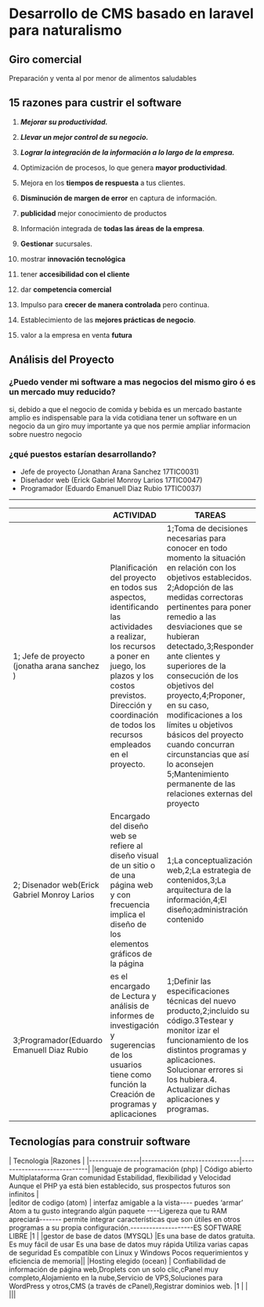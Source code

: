 # Desarrollo de CMS basado en laravel para naturalismo
## Giro comercial 
Preparación y venta al por menor de alimentos saludables
﻿
## 15 razones para custrir el software 
1.  _**Mejorar su productividad.**_
    
2.  _**Llevar un mejor control de su negocio.**_
    
3.  _**Lograr la integración de la información a lo largo de la empresa.**_
   
4.  Optimización de procesos, lo que genera  **mayor productividad**.
    
5.  Mejora en los  **tiempos de respuesta**  a tus clientes.
    
6.  **Disminución de margen de error**  en captura de información.

7. **publicidad** mejor conocimiento de productos 
8.  Información integrada de  **todas las áreas de la empresa**.
    
9.  **Gestionar**  sucursales.

10. mostrar **innovación tecnológica**
11.  tener **accesibilidad con el cliente** 
12.  dar **competencia comercial** 
13.  Impulso para  **crecer de manera controlada**  pero continua.
    
14.  Establecimiento de las  **mejores prácticas de negocio**.
15. valor a la empresa en venta **futura**


## Análisis del Proyecto
### ¿Puedo vender mi software a mas negocios del mismo giro ó es un mercado muy reducido?
si, debido a que el negocio de comida y bebida es un mercado bastante amplio es indispensable para la vida cotidiana tener un software en un negocio da un giro muy importante ya que nos permie ampliar informacion  sobre nuestro negocio 

### ¿qué puestos estarían desarrollando?
- Jefe de proyecto (Jonathan Arana Sanchez 17TIC0031)
- Diseñador web (Erick Gabriel Monroy Larios 17TIC0047)
- Programador (Eduardo Emanuell Diaz Rubio 17TIC0037) 


----
|                |ACTIVIDAD                         |TAREAS                |
|----------------|-------------------------------|-----------------------------|
|1; Jefe de proyecto (jonatha arana sanchez ) |   Planificación del proyecto en todos sus aspectos, identificando las actividades a realizar, los recursos a poner en juego, los plazos y los costos previstos.  Dirección y coordinación de todos los recursos empleados en el proyecto.            |1;Toma de decisiones necesarias para conocer en todo momento la situación en relación con los objetivos establecidos.  2;Adopción de las medidas correctoras pertinentes para poner remedio a las desviaciones que se hubieran detectado,3;Responder ante clientes y superiores de la consecución de los objetivos del proyecto,4;Proponer, en su caso, modificaciones a los límites u objetivos básicos del proyecto cuando concurran circunstancias que así lo aconsejen 5;Mantenimiento permanente de las relaciones externas del proyecto            |
|2; Disenador web(Erick Gabriel Monroy Larios         |Encargado del  diseño web se refiere al diseño visual de un sitio o de una página web y con frecuencia implica el diseño de los elementos gráficos de la página            |1;La conceptualización web,2;La estrategia de contenidos,3;La arquitectura de la información,4;El diseño;administración contenido       |
|3;Programador(Eduardo Emanuell Diaz Rubio          |es el encargado de Lectura y análisis de informes de investigación y sugerencias de los usuarios tiene como función la Creación de programas y aplicaciones|1;Definir las especificaciones técnicas del nuevo producto,2;incluido su código.3Testear y monitor izar el funcionamiento de los distintos programas y aplicaciones. Solucionar errores si los hubiera.4.  Actualizar dichas aplicaciones y programas.|

## Tecnologías para construir software 
|            Tecnología                                                |Razones                |
|----------------|-------------------------------|-----------------------------|
|lenguaje de programación (php)  |  Código abierto Multiplataforma Gran comunidad Estabilidad, flexibilidad y Velocidad  Aunque el PHP ya está bien establecido, sus prospectos futuros son infinitos      |           
|editor de codigo (atom)      |  interfaz amigable a la vista---- puedes ‘armar’ Atom a tu gusto integrando algún paquete ----Ligereza que tu RAM apreciará------- permite integrar características que son útiles en otros programas a su propia configuración.--------------------ES SOFTWARE LIBRE |1     |
|gestor de base de datos (MYSQL)   |Es una base de datos gratuita.   Es muy fácil de usar    Es una base de datos muy rápida   Utiliza varias capas de seguridad  Es compatible con Linux y Windows Pocos requerimientos y eficiencia de memoria||
|Hosting elegido (ocean)       | Confiabilidad de información de página web,Droplets con un solo clic,cPanel muy completo,Alojamiento en la nube,Servicio de VPS,Soluciones para WordPress y otros,CMS (a través de cPanel),Registrar dominios web. |1     |
|  |||
<!--stackedit_data:
eyJoaXN0b3J5IjpbMzM3NDAyMDk1LDEzMjc0ODExMzksOTU5ND
A3MzMzXX0=
-->